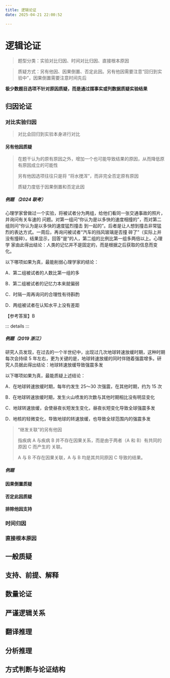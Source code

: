 ```yaml
---
title: 逻辑论证
date: 2025-04-21 22:00:52

---
```

# 逻辑论证

> 题型分类：实验对比归因、时间对比归因、直接根本原因

> 质疑方式：另有他因、因果倒置、否定此因。另有他因需要注意“回归到实验中”，因果倒置需要注意时间先后


**极少数题目选项不针对原因质疑，而是通过摆事实或列数据质疑实验结果**

## 归因论证

### 对比实验归因

> 对比会回归到实验本身进行对比

#### 另有他因质疑

> 在题干认为的原有原因之外，增加一个也可能导致结果的原因，从而降低原有原因成立的可能性 
> 
> 另有他因选项往往只是将 “将水搅浑”，而非完全否定原有原因
> 
> 质疑力度低于因果倒置和否定此因

##### 例题 （2024 联考）

心理学家曾做过一个实验，将被试者分为两组，给他们看同一张交通事故的照片，并询问有关车速的 问题。对第一组问“你认为是以多快的速度相撞的”，而对第二组则问“你认为是以多快的速度猛烈撞击 到一起的”。后者是让人想到撞击非常猛烈的表达方式。一周后，再询问被试者“汽车的挡风玻璃是否撞 碎了”（实际上并没有撞碎）。结果显示，回答“是”的人，第二组的比例比第一组多两倍以上。心理学 家由此得出结论：人类的记忆并不是固定的，而是根据之后获取的信息而变化。

以下哪项如果为真，最能削弱心理学家的结论：

A．第二组被试者的人数比第一组的多

B．第二组被试者的记忆力本来就偏弱

C．时隔一周再询问的合理性有待斟酌

D．两组被试者在认知水平上没有差距

【参考答案】B

::: details
:::

##### 例题（2019 浙江）

研究人员发现，在过去的一个半世纪中，出现过几次地球转速放缓时期，这种时期每次会持续 5 年左右，更为关键的是，地球转速放缓的同时伴随着强震增多。研究人员据此得出结论：地球转速放缓导致强震多发

以下哪项如果为真，最能质疑上述结论：

A．在地球转速放缓时期，每年约发生 25～30 次强震，在其他时期，约为 15 次

B．在地球转速放缓时期，发生火山喷发的次数与其他时期相比没有明显变化

C．地球转速放缓，会使昼夜长短发生变化，昼夜长短变化导致全球强震多发

D．地核的轻微变化，导致地球的转速放缓，也导致全球范围内的强震多发

> “继发关联”的另有他因
> 
> 指疾病 A 与疾病 B 并不存在因果关系，而是由于两者（A 和 B）有共同的原因 C 而产生的 关联。
> 
> A 与 B 不存在因果关联，A 与 B 均是其共同原因 C 导致的结果。
>

##### 例题 

#### 因果倒置质疑
#### 否定此因质疑
#### 排除他因支持

### 时间归因

### 直接根本原因

## 一般质疑

## 支持、前提、解释

## 数量论证

## 严谨逻辑关系

## 翻译推理

## 分析推理

## 方式判断与论证结构